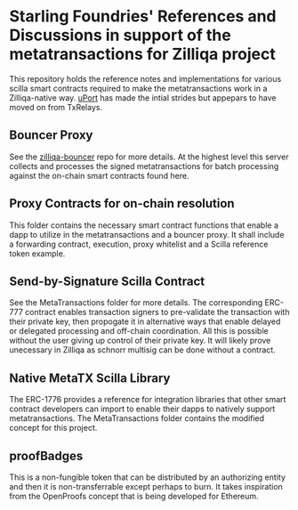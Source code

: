 # Starling Foundries' References and Discussions in support of the metatransactions for Zilliqa project

This repository holds the reference notes and implementations for various scilla smart contracts required to make the metatransactions work in a Zilliqa-native way. [uPort](https://github.com/uport-project/uport-identity#send-a-meta-tx) has made the intial strides but appepars to have moved on from TxRelays.

## Bouncer Proxy

See the [zilliqa-bouncer](https://github.com/starling-foundries/zilliqa-bouncer) repo for more details. At the highest level this server collects and processes the signed metatransactions for batch processing against the on-chain smart contracts found here.

## Proxy Contracts for on-chain resolution

This folder contains the necessary smart contract functions that enable a dapp to utilize in the metatransactions and a bouncer proxy. It shall include a forwarding contract, execution, proxy whitelist and a Scilla reference token example.

## Send-by-Signature Scilla Contract

See the MetaTransactions folder for more details. The corresponding ERC-777 contract enables transaction signers to pre-validate the transaction with their private key, then propogate it in alternative ways that enable delayed or delegated processing and off-chain coordination. All this is possible without the user giving up control of their private key. It will likely prove unecessary in Zilliqa as schnorr multisig can be done without a contract.

## Native MetaTX Scilla Library

The ERC-1776 provides a reference for integration libraries that other smart contract developers can import to enable their dapps to natively support metatransactions. The MetaTransactions folder contains the modified concept for this project.

## proofBadges

This is a non-fungible token that can be distributed by an authorizing entity and then it is non-transferrable except perhaps to burn. It takes inspiration from the OpenProofs concept that is being developed for Ethereum.